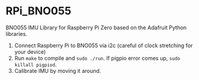 # RPi_BNO055
BNO055 IMU Library for Raspberry Pi Zero based on the Adafruit Python libraries.

1. Connect Raspberry Pi to BNO055 via i2c (careful of clock stretching for your device)
2. Run `make` to compile and `sudo ./run`. If pigpio error comes up, `sudo killall pigpiod`.
3. Calibrate IMU by moving it around.

